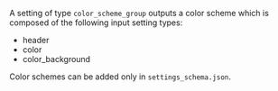 A setting of type `color_scheme_group` outputs a color scheme which is composed of the following input setting types:

- header
- color
- color_background

Color schemes can be added only in `settings_schema.json`.

